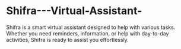# Shifra---Virtual-Assistant-
Shifra is a smart virtual assistant designed to help with various tasks. Whether you need reminders, information, or help with day-to-day activities, Shifra is ready to assist you effortlessly. 
